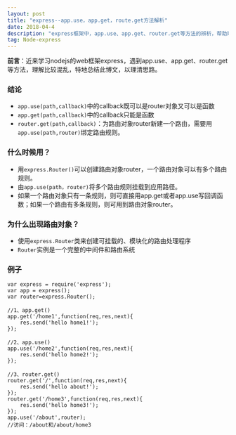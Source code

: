 ```yaml
---
layout: post
title: "express--app.use，app.get，route.get方法解析"
date: 2018-04-4
description: "express框架中，app.use、app.get、router.get等方法的辨析，帮助理解"
tag: Node-express
---   
```


**前言**：近来学习nodejs的web框架express，遇到app.use、app.get、router.get等方法，理解比较混乱，特地总结此博文，以理清思路。

### 结论

- `app.use(path,callback)`中的callback既可以是router对象又可以是函数
- `app.get(path,callback)`中的callback只能是函数
- `router.get(path,callback)`：为路由对象router新建一个路由，需要用`app.use(path,router)`绑定路由规则。

### 什么时候用？

- 用`express.Router()`可以创建路由对象router，一个路由对象可以有多个路由规则。
- 由`app.use(path，router)`将多个路由规则挂载到应用路径。
- 如果一个路由对象只有一条规则，则可直接用app.get或者app.use写回调函数；如果一个路由有多条规则，则可用到路由对象router。

### 为什么出现路由对象？

- 使用`express.Router`类来创建可挂载的、模块化的路由处理程序
- `Router`实例是一个完整的中间件和路由系统

### 例子

	var express = require('express');
	var app = express();
	var router=express.Router();

	//1、app.get()
	app.get('/home1',function(req,res,next){
	    res.send('hello home1!');
	});

	//2、app.use()
	app.use('/home2',function(req,res,next){
	    res.send('hello home2!');
	});

	//3、router.get()
	router.get('/',function(req,res,next){
	    res.send('hello about!');
	});
	router.get('/home3',function(req,res,next){
	    res.send('hello home3!');
	});
	app.use('/about',router);
	//访问：/about和/about/home3
